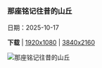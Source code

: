 ### 那座铭记往昔的山丘

日期：2025-10-17

**下载**  |  [1920x1080](https://cn.bing.com/th?id=OHR.SilburyHill_ZH-CN6666447580_1920x1080.jpg)  |  [3840x2160](https://cn.bing.com/th?id=OHR.SilburyHill_ZH-CN6666447580_UHD.jpg)

![那座铭记往昔的山丘](https://cn.bing.com/th?id=OHR.SilburyHill_ZH-CN6666447580_1920x1080.jpg "西尔布利山的新石器时代遗址，蒂尔斯黑德，威尔特郡，英国 (© dbstockphotoa/Getty Images)")

